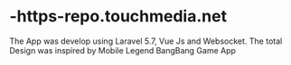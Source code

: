 # -https-repo.touchmedia.net
The App was develop using Laravel 5.7, Vue Js and Websocket. The total Design was inspired by Mobile Legend BangBang Game App
